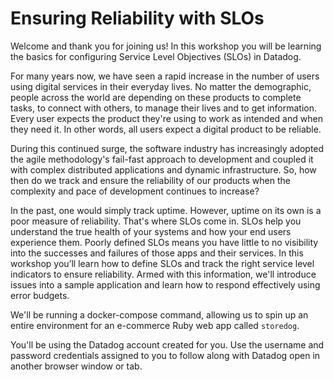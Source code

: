 # Ensuring Reliability with SLOs 

Welcome and thank you for joining us! In this workshop you will be learning the basics for configuring Service Level Objectives (SLOs) in Datadog. 

For many years now, we have seen a rapid increase in the number of users using digital services in their everyday lives. No matter the demographic, people across the world are depending on these products to complete tasks, to connect with others, to manage their lives and to get information. Every user expects the product they're using to work as intended and when they need it. In other words, all users expect a digital product to be reliable. 

During this continued surge, the software industry has increasingly adopted the agile methodology's fail-fast approach to development and coupled it with complex distributed applications and dynamic infrastructure. So, how then do we track and ensure the reliability of our products when the complexity and pace of development continues to increase?

In the past, one would simply track uptime. However, uptime on its own is a poor measure of reliability. That's where SLOs come in. SLOs help you understand the true health of your systems and how your end users experience them. Poorly defined SLOs means you have little to no visibility into the successes and failures of those apps and their services. In this workshop you’ll learn how to define SLOs and track the right service level indicators to ensure reliability. Armed with this information, we'll introduce issues into a sample application and learn how to respond effectively using error budgets.

We'll be running a docker-compose command, allowing us to spin up an entire environment for an e-commerce Ruby web app called `storedog`.

You'll be using the Datadog account created for you. Use the username and password credentials assigned to you to follow along with Datadog open in another browser window or tab.

